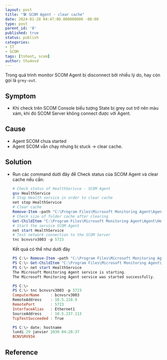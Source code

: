 ```yaml
---
layout: post
title: "🛠 SCOM Agent - clear cache"
date: 2024-01-28 04:47:00.000000000 -08:00
type: post
parent_id: '0'
published: true
status: publish
categories:
- IT
- SCOM
tags: [tshoot, scom]
author: thu4nvd
---
```


Trong quá trình monitor SCOM Agent bị disconnect bởi nhiều lý do, hay còn gọi là `grey-out`.  

## Symptom

* Khi check trên SCOM Console biểu tượng State bị grey out trở nên màu xám, khi đó SCOM Server không connect được với Agent.


## Cause

* Agent SCOM chưa started
* Agent SCOM vẫn chạy nhưng bị stuck -> clear cache. 


## Solution

* Run các command dưới đây để Check status của SCOM Agent và clear cache nếu cần:  

   ```powershell
   # Check status of HealthSerivce - SCOM Agent
   gsv HealthService 
   # Stop Health service in order to clear cache 
   net stop HealthService
   # Clear cache 
   Remove-Item –path "C:\Program Files\Microsoft Monitoring Agent\Agent\Health Service State\Health Service Store\*"
   # Check size of folder cache after clearing
   Get-ChildItem "C:\Program Files\Microsoft Monitoring Agent\Agent\Health Service State\Health Service Store"| Measure-Object -Property Length -sum
   # Start the service SCOM Agent 
   net start HealthService
   # Test network connection to the SCOM Server 
   tnc bcnvsrv3003 -p 5723
   ```

   Kết quả có thể như dưới đây 
   
   ```powershell
   PS C:\> Remove-Item –path "C:\Program Files\Microsoft Monitoring Agent\Agent\Health Service State\Health Service Store\*"
   PS C:\> Get-ChildItem "C:\Program Files\Microsoft Monitoring Agent\Agent\Health Service State\Health Service Store"| Measure-Object -Property Length -sum
   PS C:\> net start HealthService
   The Microsoft Monitoring Agent service is starting.
   The Microsoft Monitoring Agent service was started successfully.
   
   PS C:\>
   PS C:\> tnc bcnvsrv3003 -p 5723
   ComputerName     : bcnvsrv3003
   RemoteAddress    : 10.5.228.9
   RemotePort       : 5723
   InterfaceAlias   : Ethernet1
   SourceAddress    : 10.5.237.113
   TcpTestSucceeded : True
   
   PS C:\> date; hostname
   lundi 29 janvier 2030 04:28:37
   BCNVSRV934
   ```

## Reference 